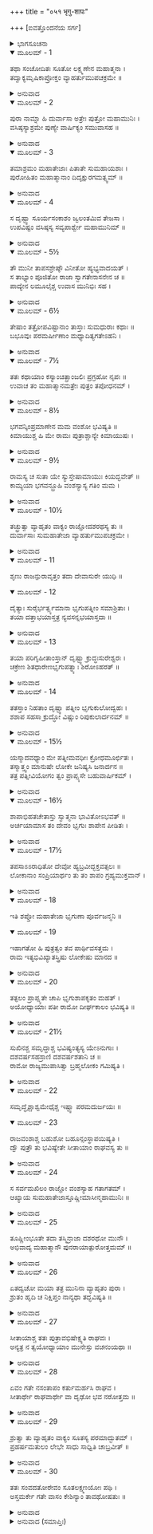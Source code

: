 +++
title = "०५१ भृगु-शापः"

+++
[ಐವತ್ತೊಂದನೆಯ ಸರ್ಗ]



<details><summary>ಭಾಗಸೂಚನಾ</summary>

ಸುಮಂತ್ರನು ದುರ್ವಾಸರಿಂದ ಕೇಳಿದ ಭೃಗುಮಹರ್ಷಿಯ ಶಾಪದ ಕಥೆಯನ್ನು ಲಕ್ಷ್ಮಣನಿಗೆ ತಿಳಿಸಿ ಸಮಾಧಾನಗೊಳಿಸಿದುದು
</details>

<details open><summary>ಮೂಲಮ್ - 1</summary>

ತಥಾ ಸಂಚೋದಿತಃ ಸೂತೋ ಲಕ್ಷ್ಮಣೇನ ಮಹಾತ್ಮನಾ ।  
ತದ್ವಾಕ್ಯಮೃಷಿಕಾಪ್ರೋಕ್ತಂ ವ್ಯಾಹರ್ತುಮುಪಚಕ್ರಮೇ ॥
</details>

<details><summary>ಅನುವಾದ</summary>

ಸುಮಂತ್ರನು ಮಹಾತ್ಮಾ ಲಕ್ಷ್ಮಣನ ಪ್ರೇರಣೆಯಿಂದ ದುರ್ವಾಸರು ಹೇಳಿದ ಮಾತನ್ನು ಹೇಳಲು ತೊಡಗಿದನು.॥1॥
</details>

<details open><summary>ಮೂಲಮ್ - 2</summary>

ಪುರಾ ನಾಮ್ನಾ ಹಿ ದುರ್ವಾಸಾ ಅತ್ರೇಃ ಪುತ್ರೋ ಮಹಾಮುನಿಃ ।  
ವಸಿಷ್ಠಸ್ಯಾಶ್ರಮೇ ಪುಣ್ಯೇ ವಾರ್ಷಿಕ್ಯಂ ಸಮುವಾಸಹ ॥
</details>

<details><summary>ಅನುವಾದ</summary>

ಲಕ್ಷ್ಮಣ! ಅತ್ರಿಮಹರ್ಷಿಗಳ ಪುತ್ರರಾದ ಮಹಾಮುನಿ ದುರ್ವಾಸರು ಹಿಂದೊಮ್ಮೆ ವಸಿಷ್ಠರ ಪವಿತ್ರ ಆಶ್ರಮದಲ್ಲಿ ವರ್ಷಾಕಾಲದ ನಾಲ್ಕು ತಿಂಗಳನ್ನು ಕಳೆದಿದ್ದರು.॥2॥
</details>

<details open><summary>ಮೂಲಮ್ - 3</summary>

ತಮಾಶ್ರಮಂ ಮಹಾತೇಜಾಃ ಪಿತಾತೇ ಸುಮಹಾಯಶಾಃ ।  
ಪುರೋಹಿತಂ ಮಹಾತ್ಮಾನಾಂ ದಿದೃಕ್ಷುರಗಮತ್ಸ್ವಮ್ ॥
</details>

<details><summary>ಅನುವಾದ</summary>

ಒಂದು ದಿನ ಮಹಾಯಶೋವಂತನಾದ ನಿನ್ನ ತಂದೆಯವರು ಪುರೋಹಿತರಾದ ವಸಿಷ್ಠರನ್ನು ಕಾಣಲು ಆಶ್ರಮಕ್ಕೆ ತಾವಾಗಿಯೇ ಬಂದರು.॥3॥
</details>

<details open><summary>ಮೂಲಮ್ - 4</summary>

ಸ ದೃಷ್ಟ್ವಾ ಸೂರ್ಯಸಂಕಾಶಂ ಜ್ವಲಂತಮಿವ ತೇಜಸಾ ।  
ಉಪವಿಷ್ಟಂ ವಸಿಷ್ಠಸ್ಯ ಸವ್ಯಪಾರ್ಶ್ವೇ ಮಹಾಮುನಿಮ್ ॥
</details>

<details><summary>ಅನುವಾದ</summary>

ಅಲ್ಲಿ ತನ್ನ ತೇಜದಿಂದ ಸೂರ್ಯನಂತೆ ದೇದೀಪ್ಯಮಾನರಾದ ಓರ್ವ ಮಹಾಮುನಿಗಳು ವಸಿಷ್ಠರ ವಾಮಭಾಗದಲ್ಲಿ ಕುಳಿತಿರುವುದನ್ನು ರಾಜನು ನೋಡಿದನು.॥4॥
</details>

<details open><summary>ಮೂಲಮ್ - 5½</summary>

ತೌ ಮುನೀ ತಾಪಸಶ್ರೇಷ್ಠೌ ವಿನೀತೋ ಹ್ಯಭ್ಯವಾದಯತ್ ।  
ಸ ತಾಭ್ಯಾಂ ಪೂಜಿತೋ ರಾಜಾ ಸ್ವಾಗತೇನಾಸನೇನ ಚ ॥  
ಪಾದ್ಯೇನ ಲಮೂಲೈಶ್ಚ ಉವಾಸ ಮುನಿಭಿಃ ಸಹ ।
</details>

<details><summary>ಅನುವಾದ</summary>

ಆಗ ರಾಜನು ಇಬ್ಬರೂ ತಾಪಸಶ್ರೇಷ್ಠ ಮಹರ್ಷಿಯರನ್ನು ವಿನಯದಿಂದ ಅಭಿವಾದನ ಮಾಡಿದನು. ಅವರಿಬ್ಬರೂ ಸ್ವಾಗತಪೂರ್ವಕ ಆಸನ ನೀಡಿ, ಪಾದ್ಯ, ಫಲ-ಮೂಲ ಅರ್ಪಿಸಿ ರಾಜನನ್ನು ಸತ್ಕರಿಸಿದರು. ಮತ್ತೆ ಅವನು ಅಲ್ಲಿ ಮುನಿಗಳ ಬಳಿ ಕುಳಿತುಕೊಂಡನು.॥5½॥
</details>

<details open><summary>ಮೂಲಮ್ - 6½</summary>

ತೇಷಾಂ ತತ್ರೋಪವಿಷ್ಟಾನಾಂ ತಾಸ್ತಾಃ ಸುಮಧುರಾಃ ಕಥಾಃ ॥  
ಬಭೂವುಃ ಪರಮರ್ಷೀಣಾಂ ಮಧ್ಯಾದಿತ್ಯಗತೇಽಹನಿ ।
</details>

<details><summary>ಅನುವಾದ</summary>

ಅಲ್ಲಿ ಕುಳಿತಿರುವ ಮಹರ್ಷಿಗಳು ಮಧ್ಯಾಹ್ನದ ಸಮಯ ಬಗೆ-ಬಗೆಯ ಅತ್ಯಂತ ಮಧುರ ಕಥೆಗಳನ್ನು ಪರಸ್ಪರ ಹೇಳಿಕೊಂಡರು.॥6½॥
</details>

<details open><summary>ಮೂಲಮ್ - 7½</summary>

ತತಃ ಕಥಾಯಾಂ ಕಸ್ಯಾಂಚಿತ್ಪ್ರಾಂಜಲಿಃ ಪ್ರಗ್ರಹೋ ನೃಪಃ ॥  
ಉವಾಚ ತಂ ಮಹಾತ್ಮಾನಮತ್ರೇಃ ಪುತ್ರಂ ತಪೋಧನಮ್ ।
</details>

<details><summary>ಅನುವಾದ</summary>

ಬಳಿಕ ಯಾವುದೋ ಕಥೆಯ ಸಂದರ್ಭದಲ್ಲಿ ಮಹಾರಾಜನು ಕೈಮುಗಿದು ತಪೋಧನ ಅತ್ರಿಪುತ್ರ ಮಹಾತ್ಮಾ ದುರ್ವಾಸರಲ್ಲಿ ವಿನಯದಿಂದ ಕೇಳಿದನು.॥7½॥
</details>

<details open><summary>ಮೂಲಮ್ - 8½</summary>

ಭಗವನ್ಕಿಂಪ್ರಮಾಣೇನ ಮಮ ವಂಶೋ ಭವಿಷ್ಯತಿ ॥  
ಕಿಮಾಯುಶ್ಚ ಹಿ ಮೇ ರಾಮಃ ಪುತ್ರಾಶ್ಚಾನ್ಯೇ ಕಿಮಾಯುಷಃ ।
</details>

<details><summary>ಅನುವಾದ</summary>

ಪೂಜ್ಯರೇ! ನನ್ನ ವಂಶ ಎಷ್ಟು ಸಮಯ ನಡೆದೀತು? ನನ್ನ ರಾಮನಿಗೆ ಆಯುಸ್ಸು ಎಷ್ಟಿದ್ದೀತು? ಹಾಗೂ ಉಳಿದ ಎಲ್ಲ ಪುತ್ರರ ಆಯುಸ್ಸೂ ಕೂಡ ಎಷ್ಟಿರಬಹುದು.॥8½॥
</details>

<details open><summary>ಮೂಲಮ್ - 9½</summary>

ರಾಮಸ್ಯ ಚ ಸುತಾ ಯೇ ಸ್ಯುಸ್ತೇಷಾಮಾಯುಃ ಕಿಯದ್ಭವೇತ್ ॥  
ಕಾಮ್ಯಯಾ ಭಗವನ್ಬ್ರೂಹಿ ವಂಶಸ್ಯಾಸ್ಯ ಗತಿಂ ಮಮ ।
</details>

<details><summary>ಅನುವಾದ</summary>

ಶ್ರೀರಾಮನಿಗೆ ಹುಟ್ಟುವ ಪುತ್ರರ ಆಯುಸ್ಸು ಎಷ್ಟಾಗಬಹುದು? ಪೂಜ್ಯರೇ! ತಾವು ಇಚ್ಛಾನುಸಾರ ನನ್ನ ವಂಶದ ಸ್ಥಿತಿಯನ್ನು ತಿಳಿಸಿರಿ.॥9½॥
</details>

<details open><summary>ಮೂಲಮ್ - 10½</summary>

ತಚ್ಛ್ರುತ್ವಾ ವ್ಯಾಹೃತಂ ವಾಕ್ಯಂ ರಾಜ್ಞೋದಶರಥಸ್ಯ ತು ॥  
ದುರ್ವಾಸಾಃ ಸುಮಹಾತೇಜಾ ವ್ಯಾಹರ್ತುಮುಪಚಕ್ರಮೇ ।
</details>

<details><summary>ಅನುವಾದ</summary>

ದಶರಥರಾಜನ ಮಾತನ್ನು ಕೇಳಿ ಮಹಾತೇಜಸ್ವಿ ದುರ್ವಾಸರು ಹೇಳತೊಡಗಿದರು.॥10½॥
</details>

<details open><summary>ಮೂಲಮ್ - 11</summary>

ಶೃಣು ರಾಜನ್ಪುರಾವೃತ್ತಂ ತದಾ ದೇವಾಸುರೇ ಯುಧಿ ॥
</details>

<details open><summary>ಮೂಲಮ್ - 12</summary>

ದೈತ್ಯಾಃ ಸುರೈರ್ಭರ್ತ್ಸ್ಯಮಾನಾ ಭೃಗುಪತ್ನೀಂ ಸಮಾಶ್ರಿತಾಃ ।  
ತಯಾ ದತ್ತಾಭಯಾಸ್ತತ್ರ ನ್ಯವಸನ್ನಭಯಾಸ್ತದಾ ॥
</details>

<details><summary>ಅನುವಾದ</summary>

ರಾಜನೇ! ಕೇಳು, ಹಿಂದೊಮ್ಮೆ ದೇವಾಸುರ ಸಂಗ್ರಾಮದಲ್ಲಿ ದೇವತೆಗಳಿಂದ ಪೀಡಿತರಾದ ದೈತ್ಯರು ಮಹರ್ಷಿ ಭೃಗುಪತ್ನಿಯಲ್ಲಿ ಶರಣಾದರು. ಭೃಗುಪತ್ನಿಯು ಆಗ ದೈತ್ಯರಿಗೆ ಅಭಯವಿತ್ತರು ಹಾಗೂ ಅವರ ಆಶ್ರಮದಲ್ಲಿ ನಿರ್ಭಯರಾಗಿ ಇರತೊಡಗಿದರು.॥11-12॥
</details>

<details open><summary>ಮೂಲಮ್ - 13</summary>

ತಯಾ ಪರಿಗೃಹೀತಾಂಸ್ತಾನ್ ದೃಷ್ಟ್ವಾ ಕ್ರುದ್ಧಃಸುರೇಶ್ವರಃ ।  
ಚಕ್ರೇಣ ಶಿತಧಾರೇಣಭೃಗುಪತ್ನ್ಯಾಃ ಶಿರೋಽಹರತ್ ॥
</details>

<details><summary>ಅನುವಾದ</summary>

ಭೃಗುಪತ್ನಿಯು ದೈತ್ಯರಿಗೆ ಆಶ್ರಯ ನೀಡಿದುದನ್ನು ನೋಡಿ ಕುಪಿತನಾದ ದೇವೇಶ್ವರ ಭಗವಾನ್ ವಿಷ್ಣು ಹರಿತವಾದ ಚಕ್ರದಿಂದ ಆಕೆಯ ತಲೆಯನ್ನು ಕತ್ತರಿಸಿದನು.॥13॥
</details>

<details open><summary>ಮೂಲಮ್ - 14</summary>

ತತಸ್ತಾಂ ನಿಹತಾಂ ದೃಷ್ಟ್ವಾ ಪತ್ನೀಂ ಭೃಗುಕುಲೋದ್ವಹಃ ।  
ಶಶಾಪ ಸಹಸಾ ಕ್ರುದ್ಧೋ ವಿಷ್ಣುಂ ರಿಪುಕುಲಾರ್ದನಮ್ ॥
</details>

<details><summary>ಅನುವಾದ</summary>

ತನ್ನ ಪತ್ನಿಯ ವಧೆಯನ್ನು ನೋಡಿ ಭಾರ್ಗವ ವಂಶ ಪ್ರವರ್ತಕ ಭೃಗುಮುನಿಗಳು ಕುಪಿತರಾಗಿ ಶತ್ರುಕುಲನಾಶಕ ಭಗವಾನ್ ವಿಷ್ಣುವಿಗೆ ಶಾಪವನ್ನಿತ್ತರು.॥14॥
</details>

<details open><summary>ಮೂಲಮ್ - 15½</summary>

ಯಸ್ಮಾದವಧ್ಯಾಂ ಮೇ ಪತ್ನೀಮವಧೀಃ ಕ್ರೋಧಮೂರ್ಛಿತಃ ।  
ತಸ್ಮಾತ್ತ್ವಂ ಮಾನುಷೇ ಲೋಕೇ ಜನಿಷ್ಯಸಿ ಜನಾರ್ದನ ॥  
ತತ್ರ ಪತ್ನೀವಿಯೋಗಂ ತ್ವಂ ಪ್ರಾಪ್ಸ್ಯಸೇ ಬಹುವಾರ್ಷಿಕಮ್ ।
</details>

<details><summary>ಅನುವಾದ</summary>

ಜನಾರ್ದನನೇ! ನನ್ನ ಪತ್ನಿಯು ವಧೆಗೆ ಯೋಗ್ಯಳಿರಲಿಲ್ಲ. ಆದರೂ ನೀನು ಕ್ರೋಧಮೂರ್ಛಿತನಾಗಿ ಆಕೆಯನ್ನು ವಧಿಸಿದೆ. ಇದರಿಂದ ನಿನಗೆ ಮನುಷ್ಯಲೋಕದಲ್ಲಿ ಹುಟ್ಟಬೇಕಾದೀತು ಮತ್ತು ಅಲ್ಲಿ ಬಹಳ ದಿನಗಳವರೆಗೆ ರಾಮನಿಗೆ ಪತ್ನೀ ವಿಯೋಗದ ಕಷ್ಟ ಸಹಿಸಬೇಕಾದೀತು.॥15½॥
</details>

<details open><summary>ಮೂಲಮ್ - 16½</summary>

ಶಾಪಾಭಿಹತಚೇತಾಸ್ತು ಸ್ವಾತ್ಮನಾ ಭಾವಿತೋಽಭವತ್ ॥  
ಅರ್ಚಯಾಮಾಸ ತಂ ದೇವಂ ಭೃಗುಃ ಶಾಪೇನ ಪೀಡಿತಃ ।
</details>

<details><summary>ಅನುವಾದ</summary>

ಆದರೆ ಈ ಪ್ರಕಾರ ಶಾಪಕೊಟ್ಟ ಅವರ ಮನಸ್ಸಿನಲ್ಲಿ ಬಹಳ ಪಶ್ಚಾತ್ತಾಪವುಂಟಾಯಿತು. ವಿಷ್ಣುವು ಶಾಪವನ್ನು ಸ್ವೀಕರಿಸುವಂತೆ ವಿಷ್ಣುವಿನ ಆರಾಧನೆ ಮಾಡುವಂತೆ ಮಹರ್ಷಿಗಳನ್ನು ಅವರ ಅಂತರಾತ್ಮವು ಪ್ರೇರೇಪಿಸಿತು. ಹೀಗೆ ಶಾಪದ ವಿಫಲತೆಯ ಭಯದಿಂದ ಪೀಡಿತರಾದ ಭೃಗುವು ತಪಸ್ಸಿನ ಮೂಲಕ ಭಗವಾನ್ ವಿಷ್ಣುವಿನ ಆರಾಧನೆಯನ್ನು ಮಾಡಿದರು.॥16½॥
</details>

<details open><summary>ಮೂಲಮ್ - 17½</summary>

ತಪಸಾಽಽರಾಧಿತೋ ದೇವೋ ಹ್ಯಬ್ರವೀದ್ಭಕ್ತವತ್ಸಲಃ ॥  
ಲೋಕಾನಾಂ ಸಂಪ್ರಿಯಾರ್ಥಂ ತು ತಂ ಶಾಪಂ ಗ್ರಹ್ಯಮುಕ್ತವಾನ್ ।
</details>

<details><summary>ಅನುವಾದ</summary>

ತಪಸ್ಸಿನ ಮೂಲಕ ಆರಾಧನೆ ಮಾಡಿದಾಗ ಭಕ್ತಿವತ್ಸಲ ಮಹಾವಿಷ್ಣು ಪ್ರಸನ್ನನಾಗಿ ಮಹರ್ಷಿಗಳಿಗೆ ಹೇಳಿದನು - ಮಹರ್ಷಿಗಳೇ! ಸಮಸ್ತ ಲೋಕಗಳ ಪ್ರಿಯವನ್ನುಂಟು ಮಾಡಲು ನಿಮ್ಮ ಶಾಪವನ್ನು ಸ್ವೀಕರಿಸುವೆನು.॥17½॥
</details>

<details open><summary>ಮೂಲಮ್ - 18</summary>

ಇತಿ ಶಪ್ತೋ ಮಹಾತೇಜಾ ಭೃಗುಣಾ ಪೂರ್ವಜನ್ಮನಿ ॥
</details>

<details open><summary>ಮೂಲಮ್ - 19</summary>

ಇಹಾಗತೋ ಹಿ ಪುತ್ರತ್ವಂ ತವ ಪಾರ್ಥಿವಸತ್ತಮ ।  
ರಾಮ ಇತ್ಯಭಿವಿಖ್ಯಾತಸ್ತ್ರಿಷು ಲೋಕೇಷು ಮಾನದ ॥
</details>

<details><summary>ಅನುವಾದ</summary>

ಹಿಂದೆ ಮಹಾವಿಷ್ಣುವು ವಾಮನನಾಗಿ ಅವತರಿಸಿದಾಗ ಮಹಾವಿಷ್ಣುವಿಗೆ ಭೃಗು ಮಹರ್ಷಿಗಳಿಂದ ಹೀಗೆ ಶಾಪ ಬಂದಿತ್ತು. ಆ ಶಾಪದ ಪರಿಣಾಮವಾಗಿ ಆ ಮಹಾವಿಷ್ಣುವೇ ಭೂಮಿಯಲ್ಲಿ ನಿನ್ನ ಮಗನಾಗಿ ಹುಟ್ಟಿ ರಾಮನೆಂಬ ಹೆಸರಿನಿಂದ ಮೂರು ಲೋಕಗಳಲ್ಲಿ ವಿಖ್ಯಾತನಾಗುತ್ತಾನೆ.॥18-19॥
</details>

<details open><summary>ಮೂಲಮ್ - 20</summary>

ತತ್ಫಲಂ ಪ್ರಾಪ್ಸ್ಯತೇ ಚಾಪಿ ಭೃಗುಶಾಪಕೃತಂ ಮಹತ್ ।  
ಅಯೋಧ್ಯಾಯಾಃ ಪತೀ ರಾಮೋ ದೀರ್ಘಕಾಲಂ ಭವಿಷ್ಯತಿ ॥
</details>

<details><summary>ಅನುವಾದ</summary>

ಭೃಗು ಮಹರ್ಷಿಗಳ ಶಾಪದ ಪರಿಣಾಮವಾಗಿ ಅವನು ಪತ್ನೀ ವಿಯೋಗ ರೂಪವಾದ ಫಲವನ್ನು ಪಡೆದರೂ ಬಹಳ ದೀರ್ಘಕಾಲದವರೆಗೆ ಅಯೋಧ್ಯೆಯಲ್ಲಿ ರಾಜ್ಯಭಾರ ಮಾಡಿಕೊಂಡಿರುವನು.॥20॥
</details>

<details open><summary>ಮೂಲಮ್ - 21½</summary>

ಸುಖಿನಶ್ಚ ಸಮೃದ್ಧಾಶ್ಚ ಭವಿಷ್ಯಂತ್ಯಸ್ಯ ಯೇಽನುಗಾಃ ।  
ದಶವರ್ಷಸಹಸ್ರಾಣಿ ದಶವರ್ಷಶತಾನಿ ಚ ॥  
ರಾಮೋ ರಾಜ್ಯಮುಪಾಸಿತ್ವಾ ಬ್ರಹ್ಮಲೋಕಂ ಗಮಿಷ್ಯತಿ ।
</details>

<details><summary>ಅನುವಾದ</summary>

ಅವನ ಅನುಯಾಯಿಗಳೂ ಕೂಡ ಪರಮಸುಖಿ ಮತ್ತು ಧನ-ಧಾನ್ಯಗಳಿಂದ ಸಂಪನ್ನರಾಗುವರು. ಶ್ರೀರಾಮನು ಹನ್ನೊಂದು ಸಾವಿರ ವರ್ಷ ರಾಜ್ಯವಾಳಿ ಕೊನೆಗೆ ವೈಕುಂಠ ಅಥವಾ ಸಾಕೇತಧಾಮಕ್ಕೆ ತೆರಳುವನು.॥21½॥
</details>

<details open><summary>ಮೂಲಮ್ - 22</summary>

ಸಮೃದ್ಧೈಶ್ಚಾಶ್ವಮೇಧೈಶ್ಚ ಇಷ್ಟ್ವಾ ಪರಮದುರ್ಜಯಃ ॥
</details>

<details open><summary>ಮೂಲಮ್ - 23</summary>

ರಾಜವಂಶಾಶ್ಚ ಬಹುಶೋ ಬಹೂನ್ಸಂಸ್ಥಾಪಯಿಷ್ಯತಿ ।  
ದ್ವೌ ಪುತ್ರೌ ತು ಭವಿಷ್ಯೇತೇ ಸೀತಾಯಾಂ ರಾಘವಸ್ಯ ತು ॥
</details>

<details><summary>ಅನುವಾದ</summary>

ಪರಮ ದುರ್ಜಯವೀರ ಶ್ರೀರಾಮನು ಸಮೃದ್ಧಿಶಾಲೀ ಅಶ್ವಮೇಧ ಯಜ್ಞಗಳನ್ನು ಅನುಷ್ಠಾನ ಮಾಡಿ ಅನೇಕ ರಾಜ ವಂಶರುಗಳನ್ನು ಸ್ಥಾಪನೆ ಮಾಡುವನು. ಶ್ರೀರಘುನಾಥನಿಗೆ ಸೀತೆಯ ಗರ್ಭದಿಂದ ಇಬ್ಬರು ಪುತ್ರರಾಗುವರು.॥22-23॥
</details>

<details open><summary>ಮೂಲಮ್ - 24</summary>

ಸ ಸರ್ವಮಖಿಲಂ ರಾಜ್ಞೋ ವಂಶಸ್ಯಾಹ ಗತಾಗತಮ್ ।  
ಆಖ್ಯಾಯ ಸುಮಹಾತೇಜಾಸ್ತೂಷ್ಣೀಮಾಸೀನ್ಮಹಾಮುನಿಃ ॥
</details>

<details><summary>ಅನುವಾದ</summary>

ಇವೆಲ್ಲ ಮಾತುಗಳನ್ನು ಹೇಳಿ ಆ ಮಹಾತೇಜಸ್ವೀ ಮಹಾಮುನಿಯು ರಾಜವಂಶದ ಭೂತ, ಭವಿಷ್ಯದ ಎಲ್ಲ ಮಾತುಗಳನ್ನು ತಿಳಿಸಿ ಸುಮ್ಮನಾದರು.॥24॥
</details>

<details open><summary>ಮೂಲಮ್ - 25</summary>

ತೂಷ್ಣೀಂಭೂತೇ ತದಾ ತಸ್ಮಿನ್ರಾಜಾ ದಶರಥೋ ಮುನೌ ।  
ಅಭಿವಾದ್ಯ ಮಹಾತ್ಮಾನೌ ಪುನರಾಯಾತ್ಪುರೋತ್ತಮಮ್ ॥
</details>

<details><summary>ಅನುವಾದ</summary>

ದುರ್ವಾಸರು ಸುಮ್ಮನಾದಾಗ ದಶರಥನೂ ಇಬ್ಬರೂ ಮಹಾತ್ಮರಿಗೆ ವಂದಿಸಿ ತನ್ನ ನಗರಕ್ಕೆ ಬಂದನು.॥25॥
</details>

<details open><summary>ಮೂಲಮ್ - 26</summary>

ಏತದ್ವಚೋ ಮಯಾ ತತ್ರ ಮುನಿನಾ ವ್ಯಾಹೃತಂ ಪುರಾ ।  
ಶ್ರುತಂ ಹೃದಿ ಚ ನಿಕ್ಷಿಪ್ತಂ ನಾನ್ಯಥಾ ತದ್ಭವಿಷ್ಯತಿ ॥
</details>

<details><summary>ಅನುವಾದ</summary>

ಹೀಗೆ ಹಿಂದೆ ದುರ್ವಾಸರು ಹೇಳಿದ ಎಲ್ಲ ಮಾತುಗಳನ್ನು ನಾನು ಅಲ್ಲಿ ಕೇಳಿಸಿಕೊಂಡು ಮನಸ್ಸಿನಲ್ಲಿಟ್ಟುಕೊಂಡು ಪ್ರಕಟಪಡಿಸಲಿಲ್ಲ. ಆ ಮಾತುಗಳು ಸುಳ್ಳಾಗಲಾರವು.॥26॥
</details>

<details open><summary>ಮೂಲಮ್ - 27</summary>

ಸೀತಾಯಾಶ್ಚ ತತಃ ಪುತ್ರಾವಭಿಷೇಕ್ಷ್ಯತಿ ರಾಘವಃ ।  
ಅನ್ಯತ್ರ ನ ತ್ವಯೋಧ್ಯಾಯಾಂ ಮುನೇಸ್ತು ವಚನಂಯಥಾ ॥
</details>

<details><summary>ಅನುವಾದ</summary>

ದುರ್ವಾಸರ ಮಾತಿನಂತೆ ಶ್ರೀರಘುನಾಥನು ಸೀತೆಯ ಇಬ್ಬರೂ ಪುತ್ರರ ಪಟ್ಟಾಭಿಷೇಕ ಅಯೋಧ್ಯೆಯಿಂದ ಹೊರಗೇ ನಡೆಸುವನು.॥27॥
</details>

<details open><summary>ಮೂಲಮ್ - 28</summary>

ಏವಂ ಗತೇ ನಸಂತಾಪಂ ಕರ್ತುಮರ್ಹಸಿ ರಾಘವ ।  
ಸೀತಾರ್ಥೇ ರಾಘವಾರ್ಥೇ ವಾ ದೃಢೋ ಭವ ನರೋತ್ತಮ ॥
</details>

<details><summary>ಅನುವಾದ</summary>

ನರಶ್ರೇಷ್ಠ ಲಕ್ಷ್ಮಣ! ವಿಧಾತನ ವಿಧಾನ ಹೀಗೇ ಇರುವುದರಿಂದ ನೀನು ಸೀತೆ ಅಥವಾ ಶ್ರೀರಾಮನ ಕುರಿತು ಸಂತಾಪ ಪಡಬೇಡ. ಧೈರ್ಯಧರಿಸಿಕೋ.॥28॥
</details>

<details open><summary>ಮೂಲಮ್ - 29</summary>

ಶ್ರುತ್ವಾ ತು ವ್ಯಾಹೃತಂ ವಾಕ್ಯಂ ಸೂತಸ್ಯ ಪರಮಾದ್ಭುತಮ್ ।  
ಪ್ರಹರ್ಷಮತುಲಂ ಲೇಭೇ ಸಾಧು ಸಾಧ್ವಿತಿ ಚಾಬ್ರವೀತ್ ॥
</details>

<details><summary>ಅನುವಾದ</summary>

ಸಾರಥಿಯಿಂದ ಕೇಳಿದ ಈ ಅತ್ಯಂತ ಅದ್ಭುತ ಮಾತಿನಿಂದ ಲಕ್ಷ್ಮಣನಿಗೆ ಅನುಪಮ ಹರ್ಷವಾಯಿತು. ಸಾಧು! ಸಾಧು! ಹಾಗೆಯೇ ಆಗಲಿ ಎಂದು ಹೇಳಿದನು.॥29॥
</details>

<details open><summary>ಮೂಲಮ್ - 30</summary>

ತತಃ ಸಂವದತೋರೇವಂ ಸೂತಲಕ್ಷ್ಮಣಯೋಃ ಪಥಿ ।  
ಅಸ್ತಮರ್ಕೇ ಗತೇ ವಾಸಂ ಕೇಶಿನ್ಯಾಂ ತಾವಥೋಷತುಃ ॥
</details>

<details><summary>ಅನುವಾದ</summary>

ದಾರಿಯಲ್ಲಿ ಸುಮಂತ್ರ ಮತ್ತು ಲಕ್ಷ್ಮಣರು ಹೀಗೆ ಮಾತನಾಡಿಕೊಂಡು ಬರುವಾಗ ಸಂಜೆಯಾಯಿತು. ಆಗ ಅವರಿಬ್ಬರೂ ಕೇಶಿನೀ ನದೀ ತೀರದಲ್ಲಿ ರಾತ್ರೆಯನ್ನು ಕಳೆದರು.॥30॥
</details>

<details><summary>ಅನುವಾದ (ಸಮಾಪ್ತಿಃ)</summary>

ಶ್ರೀವಾಲ್ಮೀಕಿ ವಿರಚಿತ ಆರ್ಷರಾಮಾಯಣ ಆದಿಕಾವ್ಯದ ಉತ್ತರ ಕಾಂಡದಲ್ಲಿ ಐವತ್ತೊಂದನೆಯ ಸರ್ಗ ಪೂರ್ಣವಾಯಿತು. ॥51॥
</details>

